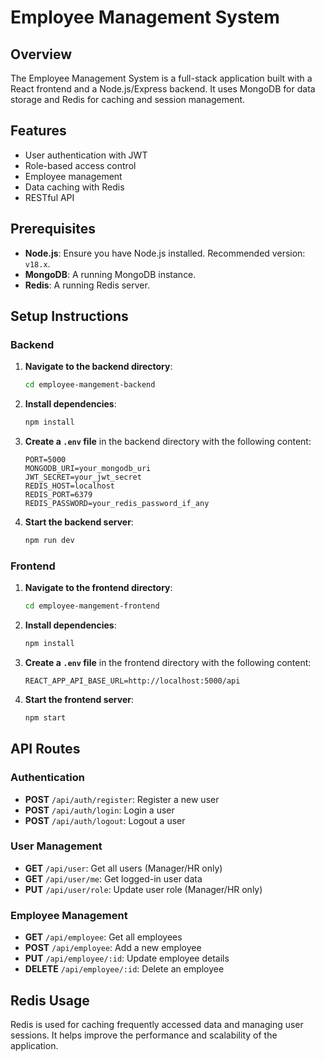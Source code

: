 # Employee Management System

## Overview

The Employee Management System is a full-stack application built with a React frontend and a Node.js/Express backend. It uses MongoDB for data storage and Redis for caching and session management.

## Features

- User authentication with JWT
- Role-based access control
- Employee management
- Data caching with Redis
- RESTful API

## Prerequisites

- **Node.js**: Ensure you have Node.js installed. Recommended version: `v18.x`.
- **MongoDB**: A running MongoDB instance.
- **Redis**: A running Redis server.

## Setup Instructions

### Backend

1. **Navigate to the backend directory**:
   ```bash
   cd employee-mangement-backend
   ```

2. **Install dependencies**:
   ```bash
   npm install
   ```

3. **Create a `.env` file** in the backend directory with the following content:
   ```env
   PORT=5000
   MONGODB_URI=your_mongodb_uri
   JWT_SECRET=your_jwt_secret
   REDIS_HOST=localhost
   REDIS_PORT=6379
   REDIS_PASSWORD=your_redis_password_if_any
   ```

4. **Start the backend server**:
   ```bash
   npm run dev
   ```

### Frontend

1. **Navigate to the frontend directory**:
   ```bash
   cd employee-mangement-frontend
   ```

2. **Install dependencies**:
   ```bash
   npm install
   ```

3. **Create a `.env` file** in the frontend directory with the following content:
   ```env
   REACT_APP_API_BASE_URL=http://localhost:5000/api
   ```

4. **Start the frontend server**:
   ```bash
   npm start
   ```

## API Routes

### Authentication

- **POST** `/api/auth/register`: Register a new user
- **POST** `/api/auth/login`: Login a user
- **POST** `/api/auth/logout`: Logout a user

### User Management

- **GET** `/api/user`: Get all users (Manager/HR only)
- **GET** `/api/user/me`: Get logged-in user data
- **PUT** `/api/user/role`: Update user role (Manager/HR only)

### Employee Management

- **GET** `/api/employee`: Get all employees
- **POST** `/api/employee`: Add a new employee
- **PUT** `/api/employee/:id`: Update employee details
- **DELETE** `/api/employee/:id`: Delete an employee

## Redis Usage

Redis is used for caching frequently accessed data and managing user sessions. It helps improve the performance and scalability of the application.
